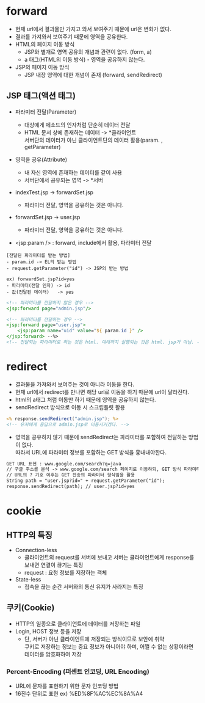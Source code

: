 # forward
- 현재 url에서 결과물만 가지고 와서 보여주기 때문에 url은 변화가 없다.
- 결과를 가져와서 보여주기 때문에 영역을 공유한다.
- HTML의 페이지 이동 방식
    * JSP와 별개로 영역 공유의 개념과 관련이 없다. (form, a)
    * a 태그(HTML의 이동 방식) - 영역을 공유하지 않는다.
- JSP의 페이지 이동 방식
    * JSP 내장 영역에 대한 개념이 존재 (forward, sendRedirect)
## JSP 태그(액션 태그)
- 파라미터 전달(Parameter)
    - 대상에게 메소드의 인자처럼 단순히 데이터 전달
    * HTML 문서 상에 존재하는 데이터 -> *클라이언트<br>
    서버단의 데이터가 아닌 클라이언트단의 데이터 활용(param. , getParameter)
- 영역을 공유(Attribute)
    * 내 자신 영역에 존재하는 데이터를 같이 사용
    * 서버단에서 공유되는 영역 -> *서버
			
- indexTest.jsp -> forwardSet.jsp
    * 파라미터 전달, 영역을 공유하는 것은 아니다.
			
- forwardSet.jsp -> user.jsp
    * 파라미터 전달, 영역을 공유하는 것은 아니다.
- <jsp:param /> : forward, include에서 활용, 파라미터 전달
```			
[전달된 파라미터를 받는 방법]
- param.id -> EL의 받는 방법
- request.getParameter("id") -> JSP의 받는 방법

ex) forwardSet.jsp?id=yes
- 파라미터(전달 인자) -> id
- 값(전달된 데이터)   -> yes
```
```jsp
<!-- 파라미터를 전달하지 않은 경우 -->
<jsp:forward page="admin.jsp"/>

<!-- 파라미터를 전달하는 경우 -->
<jsp:forward page="user.jsp">
	<jsp:param name="uid" value="${ param.id }" />
</jsp:forward> --%>
<!-- 전달되는 파라미터로 하는 것은 html. 여태까지 실행되는 것은 html. jsp가 아님. -->
```
# redirect
- 결과물을 가져와서 보여주는 것이 아니라 이동을 한다.
- 현재 url에서 redirect를 만나면 해당 url로 이동을 하기 때문에 url이 달라진다.
- html의 a태그 처럼 이동만 하기 때문에 영역을 공유하지 않는다.
- sendRedirect 방식으로 이동 시 스크립틀릿 활용 
```jsp
<% response.sendRedirect("admin.jsp"); %>
<!-- 유저에게 응답으로 admin.jsp로 이동시키겠다. -->
```
- 영역을 공유하지 않기 때문에 sendRedirect는 파라미터를 포함하여 전달하는 방법이 없다. <br>
  따라서 URL에 파라미터 정보를 포함하는 GET 방식을 흉내내야한다.
```jsp
GET URL 표현 : www.google.com/search?q=java
// 구글 주소를 분석 -> www.google.com/search 페이지로 이동하되, GET 방식 파라미터인 q를 포함해라.
// URL의 ? 기호 이후는 GET 전송의 파라미터 형식임을 활용
String path = "user.jsp?id=" + request.getParameter("id");
response.sendRedirect(path); // user.jsp?id=yes
```
# cookie
## HTTP의 특징
- Connection-less
    * 클라이언트의 request를 서버에 보내고 서버는 클라이언트에게 response를 보내면 연결이 끊기는 특징
    * request : 요청 정보를 저장하는 객체
- State-less
    * 접속을 끊는 순간 서버와의 통신 유지가 사라지는 특징
		
## 쿠키(Cookie)
- HTTP의 일종으로 클라이언트에 데이터를 저장하는 파일
- Login, HOST 정보 등을 저장
	* 단, 서버가 아닌 클라이언트에 저장되는 방식이므로 보안에 취약<br>
      쿠키로 저장하는 정보는 중요 정보가 아니어야 하며, 어쩔 수 없는 상황이라면 데이터를 암호화하여 저장

### Percent-Encoding (퍼센트 인코딩, URL Encoding)
- URL에 문자를 표현하기 위한 문자 인코딩 방법
- 16진수 단위로 표현
    ex) %ED%8F%AC%EC%8A%A4